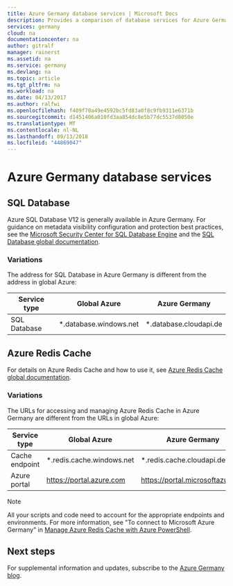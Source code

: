 ```yaml
---
title: Azure Germany database services | Microsoft Docs
description: Provides a comparison of database services for Azure Germany
services: germany
cloud: na
documentationcenter: na
author: gitralf
manager: rainerst
ms.assetid: na
ms.service: germany
ms.devlang: na
ms.topic: article
ms.tgt_pltfrm: na
ms.workload: na
ms.date: 04/13/2017
ms.author: ralfwi
ms.openlocfilehash: f409f70a49e4592bc5fd83a0f8c9fb9311e6371b
ms.sourcegitcommit: d1451406a010fd3aa854dc8e5b77dc5537d8050e
ms.translationtype: MT
ms.contentlocale: nl-NL
ms.lasthandoff: 09/13/2018
ms.locfileid: "44869047"
---
```

# <a name="azure-germany-database-services"></a>Azure Germany database services
## <a name="sql-database"></a>SQL Database
Azure SQL Database V12 is generally available in Azure Germany. For guidance on metadata visibility configuration and protection best practices, see the [Microsoft Security Center for SQL Database Engine](https://msdn.microsoft.com/library/bb510589.aspx) and the [SQL Database global documentation](../sql-database/index.yml).

### <a name="variations"></a>Variations
The address for SQL Database in Azure Germany is different from the address in global Azure:

| Service type | Global Azure | Azure Germany |
| --- | --- | --- |
| SQL Database | *.database.windows.net | *.database.cloudapi.de |


## <a name="azure-redis-cache"></a>Azure Redis Cache
For details on Azure Redis Cache and how to use it, see [Azure Redis Cache global documentation](../redis-cache/index.md).

### <a name="variations"></a>Variations
The URLs for accessing and managing Azure Redis Cache in Azure Germany are different from the URLs in global Azure:

| Service type | Global Azure | Azure Germany |
| --- | --- | --- |
| Cache endpoint | *.redis.cache.windows.net | *.redis.cache.cloudapi.de |
| Azure portal | https://portal.azure.com | https://portal.microsoftazure.de |

> [!NOTE]
> All your scripts and code need to account for the appropriate endpoints and environments. For more information, see "To connect to Microsoft Azure Germany" in [Manage Azure Redis Cache with Azure PowerShell](../redis-cache/cache-howto-manage-redis-cache-powershell.md).
>
>


## <a name="next-steps"></a>Next steps
For supplemental information and updates, subscribe to the [Azure Germany blog](https://blogs.msdn.microsoft.com/azuregermany/).

